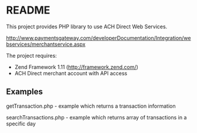 README
======

This project provides PHP library to use ACH Direct Web Services.

http://www.paymentsgateway.com/developerDocumentation/Integration/webservices/merchantservice.aspx

The project requires:

* Zend Framework 1.11 (http://framework.zend.com/)
* ACH Direct merchant account with API access


Examples
---------------------
getTransaction.php - example which returns a transaction information

searchTransactions.php - example which returns array of transactions in a specific day
